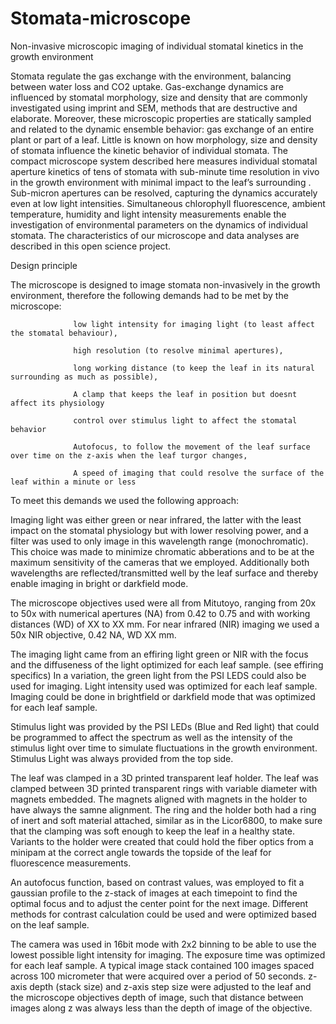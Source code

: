 # Stomata-microscope
Non-invasive microscopic imaging of individual stomatal kinetics in the growth environment 


Stomata regulate the gas exchange with the environment, balancing between water loss and CO2 uptake. Gas-exchange dynamics are influenced by stomatal morphology, size and density that are commonly investigated using imprint and SEM, methods that are destructive and elaborate. Moreover, these microscopic properties are statically sampled and related to the dynamic ensemble behavior: gas exchange of an entire plant or part of a leaf. Little is known on how morphology, size and density of stomata influence the kinetic behavior of individual stomata. The compact microscope system described here measures individual stomatal aperture kinetics of tens of stomata with sub-minute time resolution in vivo in the growth environment with minimal impact to the leaf’s surrounding . Sub-micron apertures can be resolved, capturing the dynamics accurately even at low light intensities. Simultaneous chlorophyll fluorescence, ambient temperature, humidity and light intensity measurements enable the investigation of environmental parameters on the dynamics of individual stomata. The characteristics of our microscope and data analyses are described in this open science project.

Design principle

The microscope is designed to image stomata non-invasively in the growth environment, therefore the following demands had to be met by the microscope: 
                  
                  low light intensity for imaging light (to least affect the stomatal behaviour), 
                  
                  high resolution (to resolve minimal apertures), 
                  
                  long working distance (to keep the leaf in its natural surrounding as much as possible), 
                  
                  A clamp that keeps the leaf in position but doesnt affect its physiology
                  
                  control over stimulus light to affect the stomatal behavior
                  
                  Autofocus, to follow the movement of the leaf surface over time on the z-axis when the leaf turgor changes,
                  
                  A speed of imaging that could resolve the surface of the leaf within a minute or less
                  
                 
To meet this demands we used the following approach:

Imaging light was either green or near infrared, the latter with the least impact on the stomatal physiology but with lower resolving power, and a filter was used to only image in this wavelength range (monochromatic). This choice was made to minimize chromatic abberations and to be at the maximum sensitivity of the cameras that we employed. Additionally both wavelengths are  reflected/transmitted well by the leaf surface and thereby enable imaging in bright or darkfield mode.

The microscope objectives used were all from Mitutoyo, ranging from 20x to 50x with numerical apertures (NA) from 0.42 to 0.75 and with working distances (WD) of XX to XX mm. For near infrared (NIR) imaging we used a 50x NIR objective, 0.42 NA, WD XX mm. 

The imaging light came from an effiring light green or NIR with the focus and the diffuseness of the light optimized for each leaf sample. (see effiring specifics) In a variation, the green light from the PSI LEDS could also be used for imaging. Light intensity used was optimized for each leaf sample. Imaging could be done in brightfield or darkfield mode that was optimized for each leaf sample.

Stimulus light was provided by the PSI LEDs (Blue and Red light) that could be programmed to affect the spectrum as well as the intensity of the stimulus light over time to simulate fluctuations in the growth environment. Stimulus Light was always provided from the top side.

The leaf was clamped in a 3D printed transparent leaf holder. The leaf was clamped between 3D printed transparent rings with variable diameter with magnets embedded. The magnets aligned with magnets in the holder to have always the samne alignment. The ring and the holder both had a ring of inert and soft material attached, similar as in the Licor6800, to make sure that the clamping was soft enough to keep the leaf in a healthy state. Variants to the holder were created that could hold the fiber optics from a minipam at the correct angle towards the topside of the leaf for fluorescence measurements. 

An autofocus function, based on contrast values, was employed to fit a gaussian profile to the z-stack of images at each timepoint to find the optimal focus and to adjust the center point for the next image. Different methods for contrast calculation could be used and were optimized based on the leaf sample.

The camera was used in 16bit mode with 2x2 binning to be able to use the lowest possible light intensity for imaging. The exposure time was optimized for each leaf sample. A typical image stack contained 100 images spaced across 100 micrometer that were acquired over a period of 50 seconds. z-axis depth (stack size) and z-axis step size were adjusted to the leaf and the microscope objectives depth of image, such that distance between images along z was always less than the depth of image of the objective.














